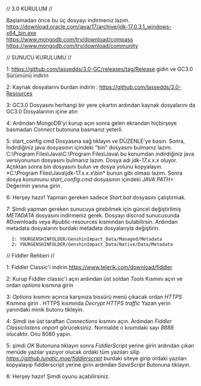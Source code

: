 // 3.0 KURULUM //

Başlamadan önce bu üç dosyayı indirmeniz lazım.
https://download.oracle.com/java/17/archive/jdk-17.0.3.1_windows-x64_bin.exe<br>
https://www.mongodb.com/try/download/compass<br>
https://www.mongodb.com/try/download/community<br>

// SUNUCU KURULUMU //

1: https://github.com/lassedds/3.0-GC/releases/tag/Release gidin ve GC3.0 Sürümünü indirin

2: Kaynak dosyalarını burdan indirin : https://github.com/lassedds/3.0-Resources

3: GC3.0 Dosyasını herhangi bir yere çıkartın ardından kaynak dosyalarını da GC3.0 Dosyalarının içine atın

4: Ardından MongoDB'yi kurup açın sonra gelen ekrandan hiçbirşeye basmadan *Connect* butonuna basmanız yeterli.

5: start_config.cmd Dosyasına sağ tıklayın ve DÜZENLE'ye basın. Sonra, İndirdiğiniz java dosyasının içindeki "bin" dosyasını bulmanız lazım. C:\Program Files\Java\C:\Program Files\Java\ bu konumdan indirdiğiniz java versiyonunun dosyasını bulmanız lazım. Dosya adı *jdk-17.x.x.x* oluyor. Açtıktan sonra bin dosyasını bulun ve dosya yolunu kopyalayın. *C:\Program Files\Java\jdk-17.x.x.x\bin\* bunun gibi olması lazım. Sonra dosya konumunu *start_config.cmd* dosyasının içindeki *JAVA PATH=* Değerinin yanına girin. 

6: Herşey hazır! Yapman gereken sadece *Start.bat* dosyasını çalıştırmak.

7: Şimdi yapman gereken sunucuya girebilmek için güncel değiştirilmiş *METADATA* dosyasını indirmeniz gerek. Dosyayı discrod sunucusunda #Downloads veya #public-resources kısmından bulabilirsin. Ardından metadata dosyalarını burdaki metadata dosyalarıyla değiştirin.

      1: YOURGENSHINFOLDER/GenshinImpact_Data/Managed/Metadata
      2: YOURGENSHINFOLDER/GenshinImpact_Data/Native/Data/Metadata

// Fiddler Rehberi //

1: Fiddler Classic'i indirin https://www.telerik.com/download/fiddler

2: Kurup Fiddler classic'i açın ardından üst soldan *Tools* Kısmını açın ve ordan *options* kısmına girin

3: *Options* kısmını açınca karşınıza bissürü menü çıkacak ordan *HTTPS* Kısmına girin . HTTPS kısmında *Decrypt HTTPS traffic* Yazan yerin yanındaki minik butonu tikleyin.

4: Şimdi ise üst taraftan *Connections* kısmını açın. Ardından *Fiddler Classiclistens onport* görüceksiniz. Normalde o kısımdaki sayı *8888* olucaktır. Onu 8080 yapın.

5: şimdi *OK* Butonuna tıklayın sonra *FiddlerScript* yerine girin ardından çıkan menüde yazılar yazıyor olucak ordaki tüm yazıları silip *https://github.lunatic.moe/fiddlerscript* burdaki siteye girip ordaki yazıları kopyalayıp fiddlerscript yerine girin ardından *SaveScript* Butonuna tıklayın.

6: Herşey hazır! Şimdi oyunu açabilirsiniz.
